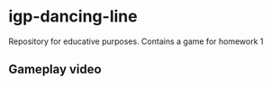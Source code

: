 # igp-dancing-line
Repository for educative purposes. Contains a game for homework 1

## Gameplay video


